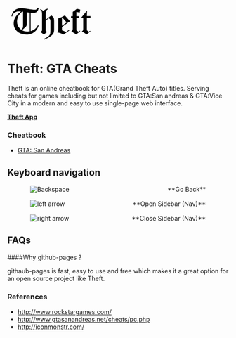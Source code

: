 <img src='data:image/svg+xml;utf8,<svg xmlns="http://www.w3.org/2000/svg" viewBox="0 0 400 200" width="200px" height="100px"><path d="M139.352 34.134l3.11 2.128c-1.145 5.295-2.715 9.47-4.707 12.527-1.993 3.057-4.913 5.472-8.76 7.245-3.85 1.774-8.284 2.66-13.306 2.66-2.676 0-5.924-.163-9.744-.49V140.9c8.266-2.504 14.846-5.73 19.74-9.674 4.896-3.945 9.436-9.618 13.625-17.02l3.153 1.516c-2.403 7.307-5.187 13.17-8.352 17.585-5.075 7.144-11.625 12.802-19.65 16.973-8.023 4.172-17.303 6.257-27.837 6.257-10.262 0-19.87-1.965-28.82-5.896-5.187-2.29-9.935-5.512-14.247-9.66-4.313-4.15-7.847-9.173-10.603-15.068-2.757-5.896-4.135-12.584-4.135-20.063 0-7.534 1.498-14.74 4.497-21.62 3-6.877 7.415-13.455 13.25-19.734 3.707-3.93 8.94-8.27 15.7-13.02l-10.274-.558c-3.805-.217-8.02.587-12.64 2.416-4.62 1.83-8.223 4.27-10.805 7.328-2.582 3.058-4.824 7.614-6.727 13.673l-3.152-1.842c1.855-7.742 4.255-13.767 7.2-18.074 3.927-5.725 9.108-10.155 15.546-13.29 6.437-3.135 13.773-4.704 22.01-4.704 5.727 0 15.844 1.2 30.354 3.603 14.51 2.4 24.49 3.602 29.946 3.602 3.653 0 6.45-.56 8.386-1.68 1.938-1.117 4.352-3.724 7.244-7.818zM71.478 52.31l-4.34-.41c-7.315 6.28-12.69 12.556-16.13 18.833-4.64 8.46-6.958 17.167-6.958 26.118 0 15.284 6.276 27.756 18.83 37.417 3.985-3.328 6.414-6.03 7.288-8.105.873-2.073 1.31-6.304 1.31-12.69v-61.16zm30.703 5.16c-5.186-.71-9.77-1.475-13.754-2.293v48.97c0 5.733-.232 9.378-.696 10.934-.463 1.557-1.54 3.317-3.23 5.282-3.056 3.385-9.165 8.736-18.327 16.05 4.583 2.233 8.292 3.73 11.13 4.493 4.91 1.308 9.63 1.96 14.158 1.96 2.4 0 5.976-.3 10.722-.9V57.468z"/><path d="M183.974 39.21l.82 1.965c-3.908 2.51-6.578 5.187-8.008 8.024-1.43 2.838-2.146 7.34-2.146 13.508V89.4l25.34-20.14c5.386 3.495 8.896 6.87 10.528 10.118 1.633 3.25 2.45 8.78 2.45 16.59v37.118c0 7.102-.738 12.29-2.212 15.568-2.348 5.354-6.687 10.38-13.018 15.076-8.297 6.227-18.86 11.607-31.686 16.14l-1.146-3.11c10.425-4.313 17.685-8.243 21.78-11.79 4.093-3.55 6.767-7.317 8.023-11.3.926-3.004 1.39-10.81 1.39-23.42V95.94c0-3.82-.38-6.47-1.146-7.943-1.148-2.02-3.252-4.013-6.312-5.978L174.64 93.35v45.582l5.813 5.854-14.37 11.75-14.614-11.75 6.467-6.428V63.92c0-6.764-.595-11.398-1.785-13.907-1.19-2.51-3.542-4.77-7.058-6.79l.9-2.048c2.884.82 5.197 1.733 6.94 2.743 1.74 1.01 4.026 2.77 6.856 5.28 3.336-3.164 6.536-5.485 9.598-6.958 3.065-1.474 6.593-2.483 10.586-3.03z"/><path d="M262.164 69.26l23.09 26.936-36.68 25.71v14.9l18.994 7.532 12.854-8.76 1.8 2.455-26.485 18.504c-5.41-2.893-9.867-4.966-13.365-6.223-3.498-1.255-8.473-2.564-14.923-3.93v-2.047c1.854-1.092 3.097-2.442 3.725-4.053.627-1.61.94-5.09.94-10.44v-46.83c5.13-1.855 9.39-3.547 12.773-5.076 2.457-1.147 8.216-4.04 17.276-8.68zm-12.444 9.414l-1.146.573v37.176l21.566-15.116-20.42-22.633zM332.087 43.14l-2.58 13.592-15.023-3.44v19.733h12.69v9.17h-12.69v54.938l9.252 6.96 6.386-5.16 1.884 2.294-19.036 15.31c-6.728-6.11-13.646-10.26-20.756-12.444l-.49-1.965c1.965-1.255 3.328-2.564 4.093-3.93 1.31-2.237 1.966-4.94 1.966-8.105V82.195h-7.696v-9.17h7.696V53.293c8.24-5.567 14.45-10.26 18.626-14.083l15.677 3.93zM337.817 78.192l22.844-28.174h2.375l-.818 22.598h16.457v9.17h-16.457v55.183l9.17 6.795 5.24-4.094 2.047 2.457-18.054 14.41c-6.133-6.276-13.078-10.534-20.838-12.772v-1.638c2.183-1.475 3.63-3.005 4.34-4.59.928-2.022 1.392-4.947 1.392-8.773V81.786h-7.696v-3.594z"/></svg>' alt="Theft Logo">

# Theft: GTA Cheats

Theft is an online cheatbook for GTA(Grand Theft Auto) titles. Serving cheats for games including but not limited to GTA:San andreas & GTA:Vice City in a modern and easy to use single-page web interface.


**[Theft App](https://siddacool.github.io/theft/)**


### Cheatbook
* [GTA: San Andreas](https://siddacool.github.io/theft/#sa)


## Keyboard navigation
<div style="display:flex;flex-direction:column;margin:0 auto;width:100%; max-width: 400px">
   <span style="display:flex; align-items:center;justify-content:space-between;margin-bottom:1rem">
       <img src='data:image/svg+xml;utf8,<svg xmlns="http://www.w3.org/2000/svg" width="140" height="60" viewBox="0 0 180 90"><path fill="#2D2D2D" d="M0 84c0 3.314 2.686 6 6 6h168c3.314 0 6-2.686 6-6V6c0-3.314-2.686-6-6-6H6C2.686 0 0 2.686 0 6v78z"/><path fill="#FFF" d="M15.23 18.12c1.113-.264 2.902-.44 4.662-.44 2.55 0 4.194.44 5.396 1.438 1.026.762 1.672 1.936 1.672 3.49 0 1.936-1.29 3.607-3.343 4.34v.088c1.877.44 4.076 1.994 4.076 4.927 0 1.7-.674 3.02-1.7 3.96-1.35 1.26-3.58 1.847-6.805 1.847-1.76 0-3.108-.117-3.96-.234V18.12zm2.55 8.095h2.317c2.67 0 4.252-1.437 4.252-3.343 0-2.288-1.73-3.226-4.312-3.226-1.173 0-1.848.088-2.258.176v6.393zm0 9.443c.528.088 1.232.117 2.14.117 2.64 0 5.075-.968 5.075-3.842 0-2.67-2.317-3.813-5.103-3.813H17.78v7.538zM41.01 34.192c0 1.23.058 2.434.204 3.402h-2.317l-.205-1.79h-.088c-.792 1.116-2.317 2.113-4.34 2.113-2.875 0-4.34-2.024-4.34-4.077 0-3.43 3.05-5.308 8.533-5.28v-.292c0-1.144-.322-3.285-3.226-3.255-1.348 0-2.726.38-3.723 1.056l-.587-1.73c1.173-.734 2.904-1.233 4.692-1.233 4.34 0 5.396 2.962 5.396 5.777v5.308zm-2.493-3.842c-2.815-.06-6.012.44-6.012 3.196 0 1.7 1.114 2.464 2.405 2.464 1.877 0 3.08-1.173 3.49-2.375.088-.293.118-.587.118-.82V30.35zM55.294 37.095c-.674.323-2.17.82-4.077.82-4.282 0-7.068-2.903-7.068-7.243 0-4.37 2.99-7.566 7.624-7.566 1.525 0 2.874.38 3.578.763l-.586 1.964c-.616-.323-1.583-.674-2.99-.674-3.256 0-5.016 2.434-5.016 5.367 0 3.285 2.11 5.308 4.927 5.308 1.467 0 2.435-.352 3.167-.674l.44 1.935zM60.868 29.91h.06c.35-.5.82-1.115 1.23-1.613l4.195-4.897h3.08l-5.456 5.836 6.247 8.358h-3.167L62.19 30.79l-1.32 1.466v5.337h-2.552V16.77h2.55v13.14zM71.72 34.983c.793.47 2.142.998 3.432.998 1.848 0 2.728-.908 2.728-2.11 0-1.233-.733-1.878-2.61-2.582-2.58-.938-3.783-2.317-3.783-4.018 0-2.288 1.877-4.165 4.898-4.165 1.437 0 2.698.38 3.46.88l-.616 1.877c-.558-.352-1.585-.85-2.904-.85-1.525 0-2.346.88-2.346 1.935 0 1.173.82 1.7 2.668 2.434 2.434.91 3.725 2.142 3.725 4.254 0 2.522-1.965 4.282-5.28 4.282-1.553 0-2.99-.41-3.987-.997l.615-1.937zM83.688 28.033c0-1.818-.06-3.285-.118-4.634h2.288l.146 2.433h.06c1.025-1.73 2.726-2.728 5.043-2.728 3.46 0 6.04 2.903 6.04 7.185 0 5.103-3.137 7.625-6.48 7.625-1.877 0-3.52-.82-4.37-2.23h-.057V43.4h-2.55V28.033zm2.552 3.783c0 .38.03.733.117 1.056.47 1.79 2.024 3.02 3.872 3.02 2.727 0 4.31-2.228 4.31-5.483 0-2.816-1.495-5.25-4.223-5.25-1.76 0-3.432 1.23-3.9 3.166-.09.323-.177.704-.177 1.026v2.464zM110.35 34.192c0 1.23.06 2.434.205 3.402h-2.316l-.207-1.79h-.088c-.792 1.116-2.316 2.113-4.34 2.113-2.874 0-4.34-2.024-4.34-4.077 0-3.43 3.05-5.308 8.533-5.28v-.292c0-1.144-.322-3.285-3.226-3.255-1.35 0-2.728.38-3.725 1.056l-.587-1.73c1.173-.734 2.903-1.233 4.692-1.233 4.34 0 5.396 2.962 5.396 5.777v5.308zm-2.494-3.842c-2.815-.06-6.012.44-6.012 3.196 0 1.7 1.114 2.464 2.404 2.464 1.877 0 3.08-1.173 3.49-2.375.088-.293.117-.587.117-.82V30.35zM124.634 37.095c-.675.323-2.17.82-4.076.82-4.282 0-7.068-2.903-7.068-7.243 0-4.37 2.99-7.566 7.625-7.566 1.525 0 2.874.38 3.578.763l-.587 1.964c-.615-.323-1.583-.674-2.99-.674-3.256 0-5.016 2.434-5.016 5.367 0 3.285 2.11 5.308 4.927 5.308 1.467 0 2.435-.352 3.168-.674l.44 1.935zM128.918 30.966c.06 3.49 2.258 4.927 4.868 4.927 1.848 0 2.99-.322 3.93-.733l.47 1.848c-.91.41-2.493.91-4.75.91-4.37 0-6.98-2.905-6.98-7.187s2.52-7.624 6.656-7.624c4.663 0 5.866 4.047 5.866 6.657 0 .528-.03.91-.09 1.203h-9.97zm7.566-1.848c.03-1.613-.675-4.165-3.578-4.165-2.64 0-3.754 2.375-3.96 4.165h7.538z"/></svg>' alt="Backspace">
    **Go Back**
</span>
<span style="display:flex; align-items:center;justify-content:space-between;margin-bottom:1rem">
    <img src='data:image/svg+xml;utf8,<svg xmlns="http://www.w3.org/2000/svg" width="60" height="40" viewBox="0 0 60 60"><path fill="#2D2D2D" d="M0 54c0 3.314 2.686 6 6 6h48c3.314 0 6-2.686 6-6V6c0-3.314-2.686-6-6-6H6C2.686 0 0 2.686 0 6v48z"/><path fill="#FFF" d="M35.788 10.31c1.523-.913 3.472.184 3.472 1.968v19.414c0 1.784-1.95 2.88-3.472 1.967l-16.18-9.71c-1.483-.89-1.48-3.04 0-3.93l16.18-9.71z"/></svg>' alt="left arrow">
    **Open Sidebar (Nav)**
</span> 
<span style="display:flex; align-items:center;justify-content:space-between">
   <img src='data:image/svg+xml;utf8,<svg xmlns="http://www.w3.org/2000/svg" width="60" height="40" viewBox="0 0 60 60"><path fill="#2D2D2D" d="M0 54c0 3.314 2.686 6 6 6h48c3.314 0 6-2.686 6-6V6c0-3.314-2.686-6-6-6H6C2.686 0 0 2.686 0 6v48z"/><path fill="#FFF" d="M23.968 33.66c-1.523.913-3.472-.184-3.472-1.968V12.278c0-1.784 1.95-2.88 3.472-1.967l16.18 9.71c1.483.89 1.48 3.04 0 3.93l-16.18 9.71z"/></svg>' alt="right arrow">
    **Close Sidebar (Nav)**
</span> 
</div>

## FAQs

####Why github-pages ?

githaub-pages is fast, easy to use and free which makes it a great option for an open source project like Theft.

### References

* http://www.rockstargames.com/
* http://www.gtasanandreas.net/cheats/pc.php
* http://iconmonstr.com/

